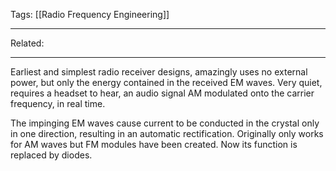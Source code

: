 Tags: [[Radio Frequency Engineering]]
___
Related: 
___
Earliest and simplest radio receiver designs, amazingly uses no external power, but only the energy contained in the received EM waves. Very quiet, requires a headset to hear, an audio signal AM modulated onto the carrier frequency, in real time. 

The impinging EM waves cause current to be conducted in the crystal only in one direction, resulting in an automatic rectification. Originally only works for AM waves but FM modules have been created. Now its function is replaced by diodes. 